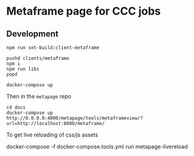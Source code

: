 # Metaframe page for CCC jobs

## Development

	npm run set-build:client-metaframe

	pushd clients/metaframe
	npm i
	npm run libs
	popd

	docker-compose up

Then in the `metapage` repo

	cd docs
	docker-compose up
	http://0.0.0.0:4000/metapage/tools/metaframeview/?url=http://localhost:8080/metaframe/


To get live reloading of css/js assets

docker-compose -f docker-compose.tools.yml run metapage-livereload